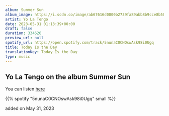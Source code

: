 ```yaml
---
album: Summer Sun
album_image: https://i.scdn.co/image/ab67616d0000b2739fa89abb8b9cce8b505ca81f
artist: Yo La Tengo
date: 2023-05-31 01:13:39+00:00
draft: false
duration: 334626
preview_url: null
spotify_url: https://open.spotify.com/track/5nunaC0CNOswAsk98i0Ugq
title: Today Is the Day
translationKey: Today Is the Day
type: music
---
```


## Yo La Tengo on the album Summer Sun

You can listen [here](https://open.spotify.com/track/5nunaC0CNOswAsk98i0Ugq)

{{% spotify "5nunaC0CNOswAsk98i0Ugq" small %}}

added on May 31, 2023